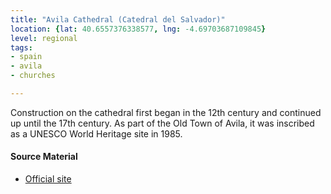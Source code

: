 ```yaml
---
title: "Avila Cathedral (Catedral del Salvador)"
location: {lat: 40.6557376338577, lng: -4.69703687109845}
level: regional
tags:
- spain
- avila
- churches

---
```



Construction on the cathedral first began in the 12th century and continued up until the 17th century.  As part of the Old Town of Avila, it was inscribed as a UNESCO World Heritage site in 1985.

#### Source Material

* [Official site](https://catedralavila.es/)





